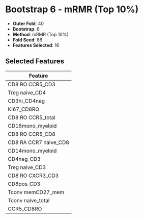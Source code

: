 # Bootstrap 6 - mRMR (Top 10%)

- **Outer Fold**: 40
- **Bootstrap**: 6
- **Method**: mRMR (Top 10%)
- **Fold Seed**: 86
- **Features Selected**: 16

## Selected Features

| Feature |
|---------|
| CD8 RO CCR5_CD3 |
| Treg naive_CD4 |
| CD3hi_CD4neg |
| Ki67_CD8RO |
| CD8 RO CCR5_total |
| CD16mono_myeloid |
| CD8 RO CCR5_CD8 |
| CD8 RA CCR7 naive_CD8 |
| CD14mono_myeloid |
| CD4neg_CD3 |
| Treg naive_CD3 |
| CD8 RO CXCR3_CD3 |
| CD8pos_CD3 |
| Tconv memCD27_mem |
| Tconv naive_total |
| CCR5_CD8RO |
